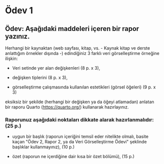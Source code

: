 # Ödev 1

## Ödev: Aşağıdaki maddeleri içeren bir rapor yazınız.

Herhangi bir kaynaktan (web sayfası, kitap, vs. - Kaynak kitap ve derste anlattığım örnekler dışında -) edindiğiniz 3 farklı veri görselleştirme örneğine ilişkin:

  * Veri setinde yer alan değişkenleri (8 p. x 3),

  * değişken tiplerini (8 p. x 3),

  * görselleştirme çalışmasında kullanılan estetikleri (görsel öğeleri) (9 p. x 3)

eksiksiz bir şekilde (herhangi bir değişken ya da öğeyi atlamadan) anlatan bir raporu Quarto (https://quarto.org/) kullanarak hazırlayınız.


### Raporunuz aşağıdaki noktaları dikkate alarak hazırlanmalıdır: (25 p.)

* uygun bir başlık (raporun içeriğini temsil eder nitelikte olmalı, basite kaçan "Ödev 2, Rapor 2, ya da Veri Görselleştirme Ödevi" şeklinde başlıklar kullanmayınız), (10 p.)

* özet (raporun ne içerdiğine dair kısa bir özet bölümü), (15 p.)
